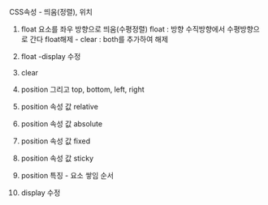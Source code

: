 CSS속성 - 띄움(정렬), 위치

1.  float
    요소를 좌우 방향으로 띄움(수평정렬)
    float : 방향
    수직방향에서 수평방향으로 간다
    float해제 - clear : both를 추가하여 해제
2.  float -display 수정

3.  clear

4.  position 그리고 top, bottom, left, right

5.  position 속성 값 relative

6.  position 속성 값 absolute

7.  position 속성 값 fixed

8.  position 속성 값 sticky

9.  position 특징 - 요소 쌓임 순서

10. display 수정
